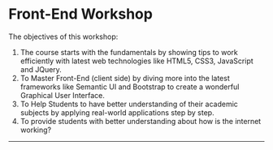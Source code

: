 # Front-End Workshop
The objectives of this workshop:

1. The course starts with the fundamentals by showing tips to work efficiently with latest web technologies like HTML5, CSS3, JavaScript and JQuery.
2. To Master Front-End (client side) by diving more into the latest frameworks like Semantic UI and Bootstrap to create a wonderful Graphical User Interface. 
3. To Help Students to have better understanding of their academic subjects by applying real-world applications step by step.
4. To provide students with better understanding about how is the internet working?  

---
